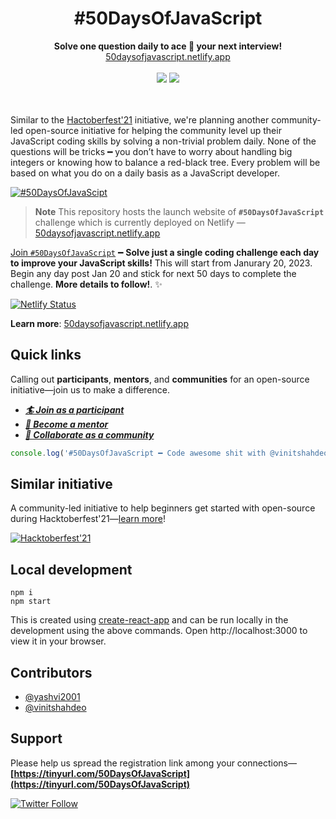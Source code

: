 <div align='center'>
<h1>#50DaysOfJavaScript</h1>
<strong>Solve one question daily to ace 🎯 your next interview!</strong><br/>
<a href='https://50daysofjavascript.netlify.app/'>50daysofjavascript.netlify.app</a> <br/><br/>
<img src='https://forthebadge.com/images/badges/powered-by-coffee.svg' /> <a href='https://50daysofjavascript.netlify.app/'><img src='https://forthebadge.com/images/badges/check-it-out.svg' /></a>
<br/><br/><br/>
</div>

Similar to the [Hactoberfest'21](https://vinitshahdeo.dev/hacktoberfest-2021) initiative, we're planning another community-led open-source initiative for helping the community level up their JavaScript coding skills by solving a non-trivial problem daily. None of the questions will be tricks ━ you don’t have to worry about handling big integers or knowing how to balance a red-black tree. Every problem will be based on what you do on a daily basis as a JavaScript developer.

[![#50DaysOfJavaScipt](https://badgen.net/badge/%23/50DaysOfJavaScript?&scale=1.3)](https://50daysofjavascript.netlify.app/)

> **Note** This repository hosts the launch website of **`#50DaysOfJavaScript`** challenge which is currently deployed on Netlify — [50daysofjavascript.netlify.app](https://50daysofjavascript.netlify.app/)

[Join `#50DaysOfJavaScript`](https://tinyurl.com/50DaysOfJavaScript) ━ **Solve just a single coding challenge each day to improve your JavaScript skills!** This will start from Janurary 20, 2023. Begin any day post Jan 20 and stick for next 50 days to complete the challenge. **More details to follow!**. ✨

[![Netlify Status](https://api.netlify.com/api/v1/badges/32100f59-fa5f-49a1-89aa-40ecc48f002a/deploy-status)](https://app.netlify.com/sites/50daysofjavascript/deploys)

**Learn more**: [50daysofjavascript.netlify.app](https://50daysofjavascript.netlify.app/)

## Quick links

Calling out **participants**, **mentors**, and **communities** for an open-source initiative—join us to make a difference.

- ***[🏄 Join as a participant](https://forms.gle/83ZKpF4S5VEqNG6P8)***
- ***[🍿 Become a mentor](https://forms.gle/zGHWps1t7heYbcrP7)***
- ***[🚀 Collaborate as a community](https://forms.gle/oQAFMDofBtjeawhp8)***


```javascript
console.log('#50DaysOfJavaScript ━ Code awesome shit with @vinitshahdeo & friends!');
```

## Similar initiative

A community-led initiative to help beginners get started with open-source during Hacktoberfest'21—[learn more](https://vinitshahdeo.dev/hacktoberfest-2021)!

[![Hacktoberfest'21](https://github-readme-stats.vercel.app/api/pin/?username=vinitshahdeo&repo=Hacktoberfest2021&theme=nord)](https://github.com/vinitshahdeo/Hacktoberfest2021)

## Local development

```terminal
npm i
npm start
```

This is created using [create-react-app](create-react-app) and can be run locally in the development using the above commands. Open http://localhost:3000 to view it in your browser.

## Contributors

- [@yashvi2001](https://github.com/yashvi2001)
- [@vinitshahdeo](https://github.com/vinitshahdeo)


## Support

Please help us spread the registration link among your connections—**[https://tinyurl.com/50DaysOfJavaScript](https://tinyurl.com/50DaysOfJavaScript)**

[![Twitter Follow](https://img.shields.io/twitter/follow/Vinit_Shahdeo?style=social)](https://twitter.com/Vinit_Shahdeo)
